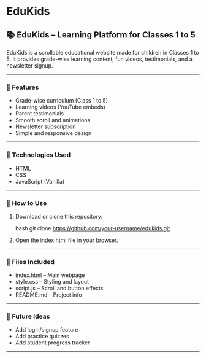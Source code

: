 # EduKids
## 📚 EduKids – Learning Platform for Classes 1 to 5

EduKids is a scrollable educational website made for children in Classes 1 to 5. It provides grade-wise learning content, fun videos, testimonials, and a newsletter signup.

---

### 🔹 Features

* Grade-wise curriculum (Class 1 to 5)
* Learning videos (YouTube embeds)
* Parent testimonials
* Smooth scroll and animations
* Newsletter subscription
* Simple and responsive design

---

### 🔧 Technologies Used

* HTML
* CSS
* JavaScript (Vanilla)

---

### 🚀 How to Use

1. Download or clone this repository:

   bash
   git clone https://github.com/your-username/edukids.git
   

2. Open the index.html file in your browser.

---

### 📁 Files Included

* index.html – Main webpage
* style.css – Styling and layout
* script.js – Scroll and button effects
* README.md – Project info

---

### 📌 Future Ideas

* Add login/signup feature
* Add practice quizzes
* Add student progress tracker

---
